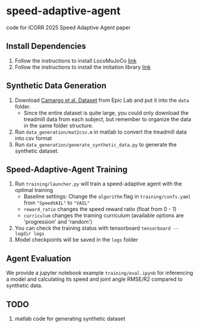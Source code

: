 # speed-adaptive-agent
code for ICORR 2025 Speed Adaptive Agent paper

## Install Dependencies
1. Follow the instructions to install LocoMuJoCo [link](https://github.com/robfiras/loco-mujoco)
2. Follow the instructions to install the imitation library [link](https://github.com/robfiras/ls-iq)
## Synthetic Data Generation
1. Download [Camargo et al. Dataset](https://www.epic.gatech.edu/opensource-biomechanics-camargo-et-al/) from Epic Lab and put it into the `data` folder.
     * Since the entire dataset is quite large, you could only download the treadmill data from each subject, but remember to organize the data in the same folder structure.
2. Run `data_generation/mat2csv.m` in matlab to convert the treadmill data into csv format
3. Run `data_generation/generate_synthetic_data.py` to generate the synthetic dataset.
## Speed-Adaptive-Agent Training
1. Run `training/launcher.py` will train a speed-adaptive agent with the optimal training
     * Baseline settings: Change the `algorithm` flag in `training/confs.yaml` from `"SpeedVAIL"` to `"VAIL"`
     * `reward_ratio` changes the speed reward ratio (float from 0 - 1)
     * `curriculum` changes the training curriculum (available options are 'progression' and 'random') 
2. You can check the training status with tensorboard `tensorboard --logdir logs`
3. Model checkpoints will be saved in the `logs` folder
## Agent Evaluation
We provide a jupyter notebook example `training/eval.ipynb` for inferencing a model and calculating its speed and joint angle RMSE/R2 compared to synthetic data.


## TODO
1. matlab code for generating synthetic dataset